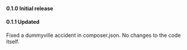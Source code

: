 #### 0.1.0 Initial release

#### 0.1.1 Updated
Fixed a dummyville accident in composer.json.  No changes to the code itself.
